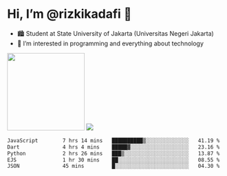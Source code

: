 # Hi, I’m @rizkikadafi 👋
- 🏙 Student at State University of Jakarta (Universitas Negeri Jakarta)
- 👀 I’m interested in programming and everything about technology
<img height="180em" src="https://github-readme-stats.vercel.app/api?username=rizkikadafi&show_icons=true&hide_border=true&&count_private=true&include_all_commits=true" />
<img src="https://github-readme-stats.vercel.app/api/top-langs/?username=rizkikadafi&show_icons=true&hide_border=true&&count_private=true&include_all_commits=true" />

<!--START_SECTION:waka-->

```txt
JavaScript        7 hrs 14 mins   ██████████▒░░░░░░░░░░░░░░   41.19 %
Dart              4 hrs 4 mins    █████▓░░░░░░░░░░░░░░░░░░░   23.16 %
Python            2 hrs 26 mins   ███▒░░░░░░░░░░░░░░░░░░░░░   13.87 %
EJS               1 hr 30 mins    ██░░░░░░░░░░░░░░░░░░░░░░░   08.55 %
JSON              45 mins         █░░░░░░░░░░░░░░░░░░░░░░░░   04.30 %
```

<!--END_SECTION:waka-->

<!---
rizkikadafi/rizkikadafi is a ✨ special ✨ repository because its `README.md` (this file) appears on your GitHub profile.
You can click the Preview link to take a look at your changes.
--->
